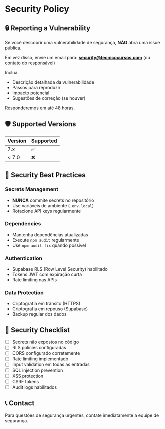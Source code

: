 # Security Policy

## 🔒 Reporting a Vulnerability

Se você descobrir uma vulnerabilidade de segurança, **NÃO** abra uma issue pública.

Em vez disso, envie um email para: **security@tecnicocursos.com** (ou contato do responsável)

Inclua:
- Descrição detalhada da vulnerabilidade
- Passos para reproduzir
- Impacto potencial
- Sugestões de correção (se houver)

Responderemos em até 48 horas.

## 🛡️ Supported Versions

| Version | Supported          |
| ------- | ------------------ |
| 7.x     | :white_check_mark: |
| < 7.0   | :x:                |

## 🔐 Security Best Practices

### Secrets Management
- **NUNCA** commite secrets no repositório
- Use variáveis de ambiente (`.env.local`)
- Rotacione API keys regularmente

### Dependencies
- Mantenha dependências atualizadas
- Execute `npm audit` regularmente
- Use `npm audit fix` quando possível

### Authentication
- Supabase RLS (Row Level Security) habilitado
- Tokens JWT com expiração curta
- Rate limiting nas APIs

### Data Protection
- Criptografia em trânsito (HTTPS)
- Criptografia em repouso (Supabase)
- Backup regular dos dados

## 🚨 Security Checklist

- [ ] Secrets não expostos no código
- [ ] RLS policies configuradas
- [ ] CORS configurado corretamente
- [ ] Rate limiting implementado
- [ ] Input validation em todas as entradas
- [ ] SQL injection prevention
- [ ] XSS protection
- [ ] CSRF tokens
- [ ] Audit logs habilitados

## 📞 Contact

Para questões de segurança urgentes, contate imediatamente a equipe de segurança.
